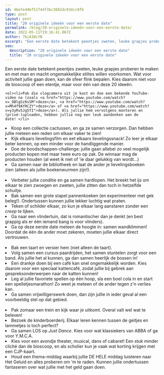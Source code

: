 ```yaml
---
id: 46efe44bf51f44f3bc3682dc034cc0fb
type: post
layout: post
title: "20 originele ideeën voor een eerste date"
permalink: /blog/20-originele-ideeën-voor-een-eerste-date/
date: 2022-05-11T19:16:41.067Z
author: 7biA1WiYB
excerpt: "Een eerste date betekent peentjes zweten, leuke grapjes proberen te maken en met man en macht ongemakkelijke stiltes willen voorkomen. Wat voor activiteit jullie gaan doen, kan de sfeer flink bepalen. Kies daarom niet voor de bioscoop of een etentje, maar voor één van deze 20 ideeën.  "
seo:
  description: "20 originele ideeën voor een eerste date"
  title: "20 originele ideeën voor een eerste date"
---
```

Een eerste date betekent peentjes zweten, leuke grapjes proberen te maken en met man en macht ongemakkelijke stiltes willen voorkomen. Wat voor activiteit jullie gaan doen, kan de sfeer flink bepalen. Kies daarom niet voor de bioscoop of een etentje, maar voor één van deze 20 ideeën.  

    <ol><li>Pak die vlogcamera uit je kast en doe een bekende YouTube-video na (zoals <a href="https://www.youtube.com/watch?v=_OBlgSz8sSM">deze</a>, <a href="https://www.youtube.com/watch?v=Mh4f9AYRCZY">deze</a> of <a href="https://www.youtube.com/watch?v=y3yRv5Jg5TI">deze</a>). Als jullie hem vervolgens monteren en (privé-)uploaden, hebben jullie nog een leuk aandenken aan de date! </li>
<li>Koop een collectie cactussen, en ga ze samen verzorgen. Dan hebben jullie meteen een reden om elkaar vaker te zien!</li>
<li>Kijk elkaars lievelingsfilm en eet elkaars lievelingssnack! Zo leer je elkaar beter kennen, op een minder voor de handliggende manier. </li>
<li>Doe de boodschappen-challenge: jullie gaan allebei zo veel mogelijk producten kopen met maar twee euro op zak. De winnaar mag de producten houden (al weet ik niet of 'ie daar gelukkig van wordt...)</li>
<li>Ga samen naar de bibliotheek en laat de ander je lievelingsboeken zien (alleen als jullie boekenwurmen zijn!).<br> </li>
<li>Verbeter jullie conditie en ga samen hardlopen. Het breekt het ijs om elkaar te zien zwoegen en zweten, jullie zitten dan toch in hetzelfde schuitje. </li>
<li>Bak samen een grote stapel pannenkoeken (en experimenteer met gek beleg!). Ondertussen kunnen jullie lekker luchtig wat praten. </li>
<li>Teken of schilder elkaar, zo kun je elkaar lang aanstaren zonder een <em>creep</em> te lijken. </li>
<li>Ga naar een vlindertuin, dat is romantischer dan je denkt (en best grappig als er één iemand bang is voor vlinders).</li>
<li>Ga op deze eerste date meteen de hoogte in: samen wandklimmen! Doordat de één de ander moet zekeren, moeten jullie elkaar direct vertrouwen.<br> </li>
<li>Bak een taart en versier hem (niet alleen de taart).</li>
<li>Volg samen een cursus paardrijden, het samen stuntelen zorgt voor een band. Als jullie het al kunnen, ga dan samen heerlijk de bossen in!</li>
<li>Een drankje doen bij een café kan snel ongemakkelijk worden. Kies daarom voor een speciaal kattencafé, zodat jullie bij gebrek aan gespreksonderwerpen naar de katten kunnen!</li>
<li>Leg al jullie favoriete spellen op één hoop, sla een boel cola in en start een spelletjesmarathon! Zo weet je meteen of de ander tegen z'n verlies kan. </li>
<li>Ga samen vrijwilligerswerk doen, dan zijn jullie in ieder geval al een voorbeeldig stel op dat gebied.<br> </li>
<li>Pak zomaar een trein en kijk waar je uitkomt. Overal valt wel wat te beleven!</li>
<li>Bezoek de kinderboerderij. Elkaar leren kennen tussen de geitjes en lammetjes is toch perfect?</li>
<li>Ga samen LOS op <em>Just Dance</em>. Kies voor wat klassiekers van ABBA of ga voor Y.M.C.A.</li>
<li>Kies voor een avondje theater, musical, dans of cabaret! Een stuk minder cliché dan de bioscoop, en als scholier kun je vaak wat korting krijgen met een CJP-kaart. </li>
<li>Houd een thema-middag waarbij jullie DE HELE middag luisteren naar Het Geluid en alles proberen om ‘m te raden. Kunnen jullie ondertussen fantaseren over wat jullie met het geld gaan doen.</li>
</ol>  
